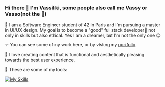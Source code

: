 ### Hi there 👋 I'm Vassiliki, some people also call me Vassy or Vasso(not the 🥛)

🌈 I am a Software Engineer student of 42 in Paris and I'm pursuing a master in UI/UX design. My goal is to become a "good" full stack developer🥞 not only in skills but also ethical. Yes I am a dreamer, but I'm not the only one 😉

✨ You can see some of my work here, or by visitng my [portfolio](https://vdor.me).

🎨 I love creating content that is functional and aesthetically pleasing towards the best user experience.

🔧 These are some of my tools:  

[![My Skills](https://skillicons.dev/icons?i=html,css,js,bootstrap,figma,git,github,c,vscode)](https://skillicons.dev)
